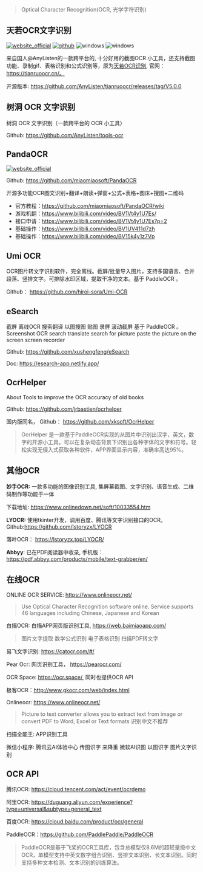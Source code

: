 > Optical Character Recognition(OCR,  光学字符识别)

## 天若OCR文字识别
[![website_official](https://gitbook07.oss-cn-hangzhou.aliyuncs.com/website_official.svg)](https://tianruoocr.cn/) [![github](https://gitbook07.oss-cn-hangzhou.aliyuncs.com/github_open.svg)](https://github.com/AnyListen/tools-ocr) ![windows](https://gitbook07.oss-cn-hangzhou.aliyuncs.com/windows.svg)  ![windows](https://gitbook07.oss-cn-hangzhou.aliyuncs.com/mac.svg)

来自国人@AnyListen的一款跨平台的, 十分好用的截图OCR 小工具，还支持截图功能、录制gif、表格识别和公式识别等，原为[天若OCR识别](https://github.com/AnyListen/tianruoocr), 官网：https://tianruoocr.cn/。

开源版本: https://github.com/AnyListen/tianruoocr/releases/tag/V5.0.0

## 树洞 OCR 文字识别

树洞 OCR 文字识别（一款跨平台的 OCR 小工具）

Github: https://github.com/AnyListen/tools-ocr

## PandaOCR
[![website_official](https://gitbook07.oss-cn-hangzhou.aliyuncs.com/website_official.svg)](https://github.com/miaomiaosoft/PandaOCR)

Github: https://github.com/miaomiaosoft/PandaOCR

开源多功能OCR图文识别+翻译+朗读+弹窗+公式+表格+图床+搜图+二维码

- 官方教程：https://github.com/miaomiaosoft/PandaOCR/wiki
- 游戏机翻：https://www.bilibili.com/video/BV1Vt4y1U7Es/
- 接口申请：https://www.bilibili.com/video/BV1Vt4y1U7Es?p=2
- 基础操作：https://www.bilibili.com/video/BV1UV411d7zh
- 基础操作：https://www.bilibili.com/video/BV15k4y1z7Vp

## Umi OCR

OCR图片转文字识别软件，完全离线。截屏/批量导入图片，支持多国语言、合并段落、竖排文字。可排除水印区域，提取干净的文本。基于 PaddleOCR 。

Github： https://github.com/hiroi-sora/Umi-OCR

## eSearch

截屏 离线OCR 搜索翻译 以图搜图 贴图 录屏 滚动截屏 基于 PaddleOCR 。 Screenshot OCR search translate search for picture paste the picture on the screen screen recorder

Github: https://github.com/xushengfeng/eSearch

Doc: https://esearch-app.netlify.app/

## OcrHelper

About Tools to improve the OCR accuracy of old books

Github: https://github.com/jrbastien/ocrhelper

国内版同名， Github： https://github.com/xksoft/OcrHelper

> OcrHelper 是一款基于PaddleOCR实现的从图片中识别出汉字，英文，数字的开源小工具。可以在复杂动态背景下识别出各种字体的文字和符号。轻松实现无侵入式获取各种软件，APP界面显示内容，准确率高达95%。

## 其他OCR

**妙手OCR:** 一款多功能的图像识别工具, 集屏幕截图、文字识别、语音生成、二维码制作等功能于一体

下载地址: https://www.onlinedown.net/soft/10033554.htm

**LYOCR:** 使用tkinter开发，调用百度、腾讯等文字识别接口的OCR。Github:https://github.com/lstoryzx/LYOCR

落叶OCR： https://lstoryzx.top/LYOCR/

**Abbyy**: 已在PDF阅读器中收录, 手机版：https://pdf.abbyy.com/products/mobile/text-grabber/en/

## 在线OCR

ONLINE OCR SERVICE: https://www.onlineocr.net/

> Use Optical Character Recognition software online. Service supports 46 languages including Chinese, Japanese and Korean

白描OCR: 白描APP网页版识别工具, https://web.baimiaoapp.com/

> 图片文字提取 数学公式识别 电子表格识别 扫描PDF转文字

易飞文字识别: https://catocr.com/#/

Pear Ocr: 网页识别工具， https://pearocr.com/

OCR Space: https://ocr.space/, 同时也提供OCR API

极客OCR：http://www.gkocr.com/web/index.html

Onlineocr: https://www.onlineocr.net/

> Picture to text converter allows you to extract text from image or convert PDF to Word, Excel or Text formats  识别中文不推荐

扫描全能王: APP识别工具

微信小程序: 腾讯云AI体验中心 传图识字 来降重 微软AI识图 以图识字 图片文字识别

## OCR API

腾讯OCR:  https://cloud.tencent.com/act/event/ocrdemo

阿里OCR: https://duguang.aliyun.com/experience?type=universal&subtype=general_text

百度OCR: https://cloud.baidu.com/product/ocr/general

PaddleOCR：https://github.com/PaddlePaddle/PaddleOCR

>  PaddleOCR是基于飞桨的OCR工具库，包含总模型仅8.6M的超轻量级中文OCR，单模型支持中英文数字组合识别、竖排文本识别、长文本识别。同时支持多种文本检测、文本识别的训练算法。